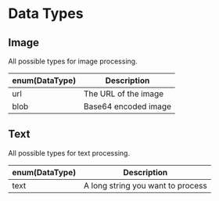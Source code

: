 # Data Types

## Image

All possible types for image processing.

enum(DataType) | Description
----------- | -----------
url | The URL of the image
blob | Base64 encoded image


## Text

All possible types for text processing.

enum(DataType) | Description
----------- | -----------
text | A long string you want to process
